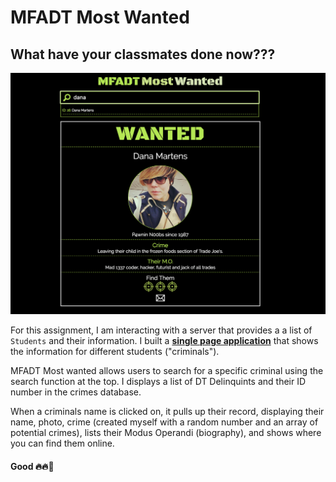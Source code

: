 # MFADT Most Wanted

## What have your classmates done now???

![mfadt most wanted screen shot](https://github.com/web-advanced-fall-2016/assignment-2-drmartens/blob/master/mfadtMostWantedSS.png)

For this assignment, I am interacting with a server that provides a  a list of `Students` and their information. I built a  [**single page application**](https://en.wikipedia.org/wiki/Single-page_application) that shows the information for different students ("criminals").

MFADT Most wanted allows users to search for a specific criminal using the search function at the top. I displays a list of DT Delinquints and their ID number in the crimes database. 

When a criminals name is clicked on, it pulls up their record, displaying their name, photo, crime (created myself with a random number and an array of potential crimes), lists their Modus Operandi (biography), and shows where you can find them online.


#### Good :fire::fire::rainbow:
